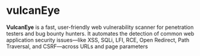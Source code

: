 # vulcanEye
**VulcanEye** is a fast, user-friendly web vulnerability scanner for penetration testers and bug bounty hunters.   It automates the detection of common web application security issues—like XSS, SQLi, LFI, RCE, Open Redirect, Path Traversal, and CSRF—across URLs and page parameters
